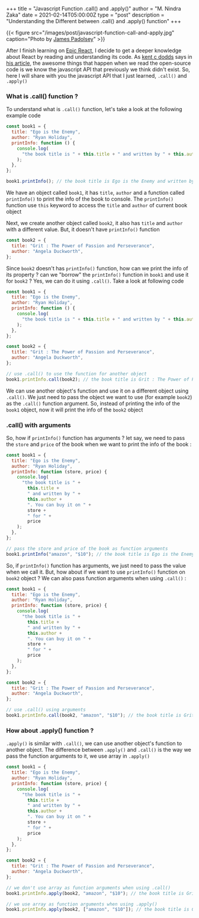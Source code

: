 +++
title = "Javascript Function .call() and .apply()"
author = "M. Nindra Zaka"
date = 2021-02-14T05:00:00Z
type = "post"
description = "Understanding the Different between .call() and .apply() function"
+++

{{< figure src="/images/post/javascript-function-call-and-apply.jpg" caption="Photo by [James Padolsey](https://unsplash.com/photos/fBn27VI9rgc)" >}}

After I finish learning on [Epic React](https://epicreact.dev/), I decide to get a deeper knowledge about React by reading and understanding its code. As [kent c dodds](https://twitter.com/kentcdodds) says in [his article](https://kentcdodds.com/blog/how-getting-into-open-source-has-been-awesome-for-me), the awesome things that happen when we read the open-source code is we know the javascript API that previously we think didn't exist. So, here I will share with you the javascript API that I just learned, `.call()` and `.apply()`

### What is .call() function ?

To understand what is `.call()` function, let's take a look at the following example code

```javascript {linenos=table}
const book1 = {
  title: "Ego is the Enemy",
  author: "Ryan Holiday",
  printInfo: function () {
    console.log(
      "the book title is " + this.title + " and written by " + this.author
    );
  },
};

book1.printInfo(); // the book title is Ego is the Enemy and written by Ryan Holiday
```

We have an object called `book1`, it has `title`, `author` and a function called `printInfo()` to print the info of the book to console. The `printInfo()` function use `this` keyword to access the `title` and `author` of current book object

Next, we create another object called `book2`, it also has `title` and `author` with a different value. But, it doesn't have `printInfo()` function

```javascript {linenos=table}
const book2 = {
  title: "Grit : The Power of Passion and Perseverance",
  author: "Angela Duckworth",
};
```

Since `book2` doesn't has `printInfo()` function, how can we print the info of its property ? can we "borrow" the `printInfo()` function in `book1` and use it for `book2` ? Yes, we can do it using `.call()`. Take a look at following code

```javascript {linenos=table}
const book1 = {
  title: "Ego is the Enemy",
  author: "Ryan Holiday",
  printInfo: function () {
    console.log(
      "the book title is " + this.title + " and written by " + this.author
    );
  },
};

const book2 = {
  title: "Grit : The Power of Passion and Perseverance",
  author: "Angela Duckworth",
};

// use .call() to use the function for another object
book1.printInfo.call(book2); // the book title is Grit : The Power of Passion and Perseverance and written by Angela Duckworth
```

We can use another object's function and use it on a different object using `.call()`. We just need to pass the object we want to use (for example `book2`) as the `.call()` function argument. So, instead of printing the info of the `book1` object, now it will print the info of the `book2` object

### .call() with arguments

So, how if `printInfo()` function has arguments ? let say, we need to pass the `store` and `price` of the book when we want to print the info of the book :

```javascript {linenos=table}
const book1 = {
  title: "Ego is the Enemy",
  author: "Ryan Holiday",
  printInfo: function (store, price) {
    console.log(
      "the book title is " +
        this.title +
        " and written by " +
        this.author +
        ". You can buy it on " +
        store +
        " for " +
        price
    );
  },
};

// pass the store and price of the book as function arguments
book1.printInfo("amazon", "$10"); // the book title is Ego is the Enemy and written by Ryan Holiday. You can buy it on amazon for $10
```

So, if `printInfo()` function has arguments, we just need to pass the value when we call it. But, how about if we want to use `printInfo()` function on `book2` object ? We can also pass function arguments when using `.call()` :

```javascript {linenos=table}
const book1 = {
  title: "Ego is the Enemy",
  author: "Ryan Holiday",
  printInfo: function (store, price) {
    console.log(
      "the book title is " +
        this.title +
        " and written by " +
        this.author +
        ". You can buy it on " +
        store +
        " for " +
        price
    );
  },
};

const book2 = {
  title: "Grit : The Power of Passion and Perseverance",
  author: "Angela Duckworth",
};

// use .call() using arguments
book1.printInfo.call(book2, "amazon", "$10"); // the book title is Grit : The Power of Passion and Perseverance and written by Angela Duckworth. You can buy it on amazon for $10
```

### How about .apply() function ?

`.apply()` is similar with `.call()`, we can use another object's function to another object. The difference between `.apply()` and `.call()` is the way we pass the function arguments to it, we use array in `.apply()`

```javascript {linenos=table}
const book1 = {
  title: "Ego is the Enemy",
  author: "Ryan Holiday",
  printInfo: function (store, price) {
    console.log(
      "the book title is " +
        this.title +
        " and written by " +
        this.author +
        ". You can buy it on " +
        store +
        " for " +
        price
    );
  },
};

const book2 = {
  title: "Grit : The Power of Passion and Perseverance",
  author: "Angela Duckworth",
};

// we don't use array as function arguments when using .call()
book1.printInfo.apply(book2, "amazon", "$10"); // the book title is Grit : The Power of Passion and Perseverance and written by Angela Duckworth. You can buy it on amazon for $10

// we use array as function arguments when using .apply()
book1.printInfo.apply(book2, ["amazon", "$10"]); // the book title is Grit : The Power of Passion and Perseverance and written by Angela Duckworth. You can buy it on amazon for $10
```
